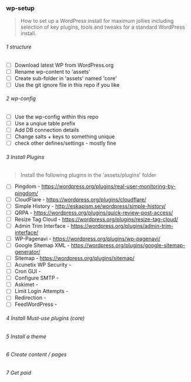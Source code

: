 ### wp-setup

> How to set up a WordPress install for maximum jollies
> including  selection of key plugins, tools and tweaks for a standard WordPress install.

###### 1 structure

- [ ] Download latest WP from WordPress.org
- [ ] Rename wp-content to 'assets'
- [ ] Create sub-folder in 'assets' named 'core'
- [ ] Use the git ignore file in this repo if you like

###### 2 wp-config

- [ ] Use the wp-config within this repo
- [ ] Use a unqiue table prefix
- [ ] Add DB connection details
- [ ] Change salts + keys to something unique
- [ ] check other defines/settings - mostly fine
    
###### 3 Install Plugins

> Install the following plugins in the 'assets/plugins' folder

- [ ] Pingdom               - https://wordpress.org/plugins/real-user-monitoring-by-pingdom/
- [ ] CloudFlare            - https://wordpress.org/plugins/cloudflare/
- [ ] Simple History        - http://eskapism.se/wordpress/simple-history/
- [ ] QRPA                  - https://wordpress.org/plugins/quick-review-post-access/
- [ ] Resize Tag Cloud      - https://wordpress.org/plugins/resize-tag-cloud/
- [ ] Admin Trim Interface  - https://wordpress.org/plugins/admin-trim-interface/
- [ ] WP-Pagenavi           - https://wordpress.org/plugins/wp-pagenavi/
- [ ] Google Sitemap XML    - https://wordpress.org/plugins/google-sitemap-generator/
- [ ] Sitemap               - https://wordpress.org/plugins/sitemap/
- [ ] Acunetix WP Security  - 
- [ ] Cron GUI              - 
- [ ] Configure SMTP        - 
- [ ] Askimet               - 
- [ ] Limit Login Attempts  - 
- [ ] Redirection           - 
- [ ] FeedWordPress         - 

###### 4 Install Must-use plugins (core)

###### 5 Install a theme

###### 6 Create content / pages

###### 7 Get paid

